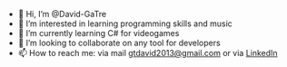 - 👋 Hi, I’m @David-GaTre
- 👀 I’m interested in learning programming skills and music
- 🌱 I’m currently learning C# for videogames
- 💞️ I’m looking to collaborate on any tool for developers
- 📫 How to reach me: via mail gtdavid2013@gmail.com or via [LinkedIn](https://www.linkedin.com/in/david-gatre/)

<!---
David-GaTre/David-GaTre is a ✨ special ✨ repository because its `README.md` (this file) appears on your GitHub profile.
You can click the Preview link to take a look at your changes.
--->
